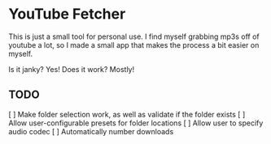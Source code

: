 # YouTube Fetcher

This is just a small tool for personal use.
I find myself grabbing mp3s off of youtube a lot, so I made a small
app that makes the process a bit easier on myself.

Is it janky? Yes!
Does it work? Mostly!

## TODO

[ ] Make folder selection work, as well as validate if the folder exists
[ ] Allow user-configurable presets for folder locations
[ ] Allow user to specify audio codec
[ ] Automatically number downloads